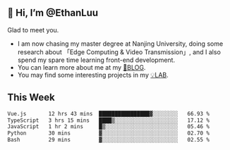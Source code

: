 ## 👋 Hi, I’m @EthanLuu

Glad to meet you.

- I am now chasing my master degree at Nanjing University, doing some research about 「Edge Computing & Video Transmission」, and I also spend my spare time learning front-end development.
- You can learn more about me at my [📝BLOG](https://blog.ethanloo.cn).
- You may find some interesting projects in my [💡LAB](https://lab.ethanloo.cn).

## This Week
<!--START_SECTION:waka-->

```txt
Vue.js       12 hrs 43 mins  ████████████████▓░░░░░░░░   66.93 %
TypeScript   3 hrs 15 mins   ████▒░░░░░░░░░░░░░░░░░░░░   17.12 %
JavaScript   1 hr 2 mins     █▒░░░░░░░░░░░░░░░░░░░░░░░   05.46 %
Python       30 mins         ▓░░░░░░░░░░░░░░░░░░░░░░░░   02.70 %
Bash         29 mins         ▓░░░░░░░░░░░░░░░░░░░░░░░░   02.55 %
```

<!--END_SECTION:waka-->
